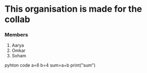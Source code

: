 # This organisation is made for the collab

### Members

1. Aarya
2. Omkar
3. Soham



pyhton code
   a=6
   b=4
   sum=a+b
   print("sum")
